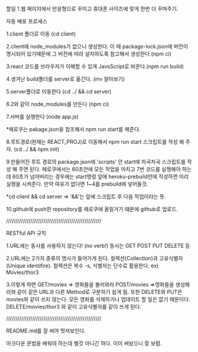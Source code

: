 할일 
1.웹 페이지에서 반응형으로 꾸미고 휴대폰 사이즈에 맞게 한번 더 꾸며주기.











자동 배포 프로세스

1.client 폴더로 이동 (cd client)

2.client에 node_modules가 없으니 생성한다. 이 때 package-lock.json에 버전이 명시되어 있기때문에 그 버전에 따라 설치하도록 참고해서 생성한다.(npm ci)

3.react 코드를 브라우저가 이해할 수 있게 JavsScript로 바꾼다.(npm run build)

4.생겨난 build폴더를 server로 옮긴다. (mv 알아보기)

5.server폴더로 이동한다 (cd ../ && cd server)

6.2와 같이 node_modules를 만든다 (npm ci)

7.서버를 실행한다 (node app.js)

*헤로쿠는 pakage.json을 참조해서 npm run start를 해준다.

8.루트경로(현재는 REACT_PROJ)로 이동해서 npm run start 스크립트를 작성 해 주자. (cd ../ && npm init)

9.만들어진 루트 경로의 package.json에 'scripts' 안 start에 차곡차곡 스크립트를 작성 해 주면 된다. 헤로쿠에서는 60초안에 모든 작업을 마치고 7번 코드를 실행해야 하는데 60초가 넘어버리는 경우에는 start명령 앞에 heroku-prebuild안에 작성하면 미리 실행을 시켜준다. 만약 여유가 없다면 1~4를 prebuild에 넣어둘것.

*cd client && cd server => '&&'는 앞에 스크립트 후 다음 작업이라는 뜻.

10.github에 push한 repository를 헤로쿠에 올릴거기 떄문에 github로 업로드.


///////////////////////////////////////////////////

RESTful API 규칙

1.URL에는 동사를 사용하지 않는다! (no verb!) 동사는 GET POST PUT DELETE 등

2.URL에는 2가지 종류의 명사가 들어가게 된다. 컬렉션(Collection)과 고유식별자(Unique identifire). 컬렉션은 복수 -s, 식별자는 단수로 활용한다. ex) Movies/thor3

3.이렇게 하면 GET/movies => 영화들을 불러와라 POST/movies =>영화들을 생성해라와 같이 같은 URL과 다른 Method로 구분하기 쉽게 됨. 또한 DELETE와 PUT은 movies와 같이 쓰지 않는다. 모든 영화를 삭제하거나 업데이트 할 일은 없기 때문이다. DELETE/movies/thor3 와 같이 고유식별자를 같이 쓰게 된다.


///////////////////////////////////////////////////

README.md를 잘 써야 멋져보인다.

마크다운 문법을 배워야 하는데 별것 아니긴 하다. 이미 써놨으니 잘 보렴.